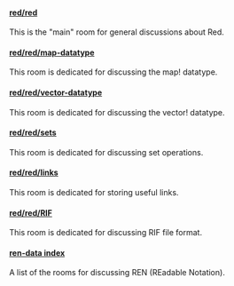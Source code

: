 #### [red/red](https://gitter.im/red/red)
This is the "main" room for general discussions about Red.

#### [red/red/map-datatype](https://gitter.im/red/red/map-datatype)
This room is dedicated for discussing the map! datatype.

#### [red/red/vector-datatype](https://gitter.im/red/red/vector-datatype)
This room is dedicated for discussing the vector! datatype.

#### [red/red/sets](https://gitter.im/red/red/sets)
This room is dedicated for discussing set operations.

#### [red/red/links](https://gitter.im/red/red/links)
This room is dedicated for storing useful links.

#### [red/red/RIF](https://gitter.im/red/red/RIF)
This room is dedicated for discussing RIF file format.

#### [ren-data index](https://github.com/Ren-data/Ren/wiki/Gitter-Room-Index)
A list of the rooms for discussing REN (REadable Notation).